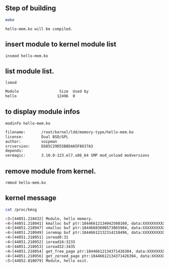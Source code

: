 Step of building
-----
```bash
make
```
	hello-mem.ko will be compiled.
## insert module to kernel module list
	insmod hello-mem.ko
## list module list.
	lsmod
```bash
Module                  Size  Used by
hello                  12496  0
```
## to display module infos
	modinfo hello-mem.ko
```bash
filename:       /root/kernel/ldd/memory-type/hello-mem.ko
license:        Dual BSD/GPL
author:         voipman
srcversion:     E685C29D55B8D4A5F8637A3
depends:
vermagic:       3.10.0-123.el7.x86_64 SMP mod_unload modversions
```
## remove module from kernel.
	rmmod hello-mem.ko
## kernel message
```bash
cat /proc/kmsg

<3>[44051.218432] Module, hello memory.
<4>[44051.218941] kmalloc buf ptr:18446612134042508160, data:XXXXXXXXXX
<4>[44051.218947] vmalloc buf ptr:18446683600573865984, data:XXXXXXXXXX
<4>[44051.218949] ioremap buf ptr:18446612132314218496, data:XXXXXXXXXX
<4>[44051.218951] ioread8:31
<4>[44051.218952] ioread16:3233
<4>[44051.218953] ioread32:3435
<4>[44051.218954] get_free_page ptr:18446612134371426304, data:XXXXXXXXXX
<4>[44051.218956] get_zeroed_page ptr:18446612134371426304, data:XXXXXXXXXX
<3>[44052.810079] Module, hello exit.
```
